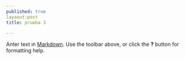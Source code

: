 ```yaml
---
published: true
layaout:post
title: prueba 3

---
```

Anter text in [Markdown](http://daringfireball.net/projects/markdown/). 
Use the toolbar above, or click the **?** button for formatting help.

